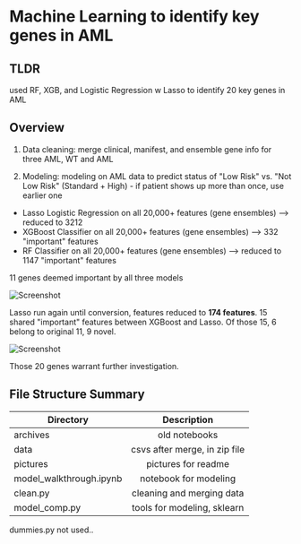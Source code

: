 # Machine Learning to identify key genes in AML

## TLDR

used RF, XGB, and Logistic Regression w Lasso to identify 20 key genes in AML

## Overview
1) Data cleaning: merge clinical, manifest, and ensemble gene info for three AML, WT and AML

2) Modeling: modeling on AML data to predict status of "Low Risk" vs. "Not Low Risk" (Standard + High) - if patient shows up more than once, use earlier one

- Lasso Logistic Regression on all 20,000+ features (gene ensembles) --> reduced to 3212
- XGBoost Classifier on all 20,000+ features (gene ensembles) --> 332 "important" features
- RF Classifier on all 20,000+ features (gene ensembles) --> reduced to 1147 "important" features

11 genes deemed important by all three models

![Screenshot](./pictures/chart.png)

Lasso run again until conversion, features reduced to **174 features**. 15 shared "important" features
between XGBoost and Lasso. Of those 15, 6 belong to original 11, 9 novel.

![Screenshot](./pictures/second_lasso.png)

Those 20 genes warrant further investigation.


## File Structure Summary 
| Directory                  | Description                        | 
| ---------------------      |:----------------------------------:| 
|archives                    | old notebooks                      | 
|data                        | csvs after merge, in zip file      |
|pictures                    | pictures for readme                |
|model_walkthrough.ipynb     | notebook for modeling              |
|clean.py                    | cleaning and merging data          | 
|model_comp.py               | tools for modeling, sklearn        | 

dummies.py not used..

